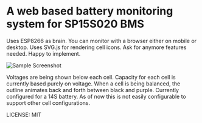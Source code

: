 A web based battery monitoring system for SP15S020 BMS
=

Uses ESP8266 as brain. You can monitor with a browser either on mobile or desktop. Uses SVG.js for rendering cell icons. Ask for anymore features needed. Happy to implement.


![Sample Screenshot](https://karunadheera.com/bms/sample.png)

Voltages are being shown below each cell.
Capacity for each cell is currently based purely on voltage.
When a cell is being balanced, the outline animates back and forth between black and purple.
Currently configured for a 14S battery. As of now this is not easily configurable to support other cell configurations.

LICENSE: MIT
